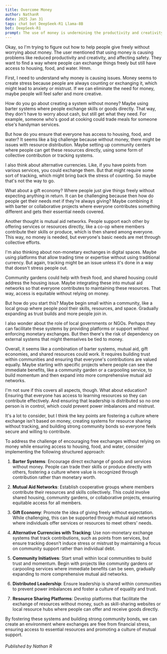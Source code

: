 ```yaml
---
title: Overcome Money
author: NathanR
date: 2025 Jan 31
tags: chat bot DeepSeek-R1 Llama-8B
bot: DeepSeek-R1
prompt: The use of money is undermining the productivity and creativity and safety of humanity. Without changing laws or forcing systems to change, how can I get people to give freely without worrying about counting or exchanging money but still ensure the people I freely exchange with have access to housing, abundant fresh food, and clean water?
---
```

<think>
Okay, so I'm trying to figure out how to help people give freely without worrying about money. The user mentioned
that using money is causing problems like reduced productivity and creativity, and affecting safety. They want to
find a way where people can exchange things freely but still have access to housing, food, and water. Hmm.

First, I need to understand why money is causing issues. Money seems to create stress because people are always
counting or exchanging it, which might lead to anxiety or mistrust. If we can eliminate the need for money, maybe
people will feel safer and more creative.

How do you go about creating a system without money? Maybe using barter systems where people exchange skills or
goods directly. That way, they don't have to worry about cash, but still get what they need. For example, someone
who's good at cooking could trade meals for someone else's handyman services.

But how do you ensure that everyone has access to housing, food, and water? It seems like a big challenge because
without money, there might be issues with resource distribution. Maybe setting up community centers where people
can get these resources directly, using some form of collective contribution or tracking systems.

I also think about alternative currencies. Like, if you have points from various services, you could exchange
them. But that might require some sort of tracking, which might bring back the stress of counting. So maybe that's
not the way to go.

What about a gift economy? Where people just give things freely without expecting anything in return. It can be
challenging because then how do people get their needs met if they're always giving? Maybe combining it with
barter or collaborative projects where everyone contributes something different and gets their essential needs
covered.

Another thought is mutual aid networks. People support each other by offering services or resources directly, like
a co-op where members contribute their skills or produce, which is then shared among everyone. This way, no money
is needed, but everyone's basic needs are met through collective efforts.

I'm also thinking about non-monetary exchanges in digital spaces. Maybe using platforms that allow trading time or
expertise without using traditional currency. But again, tracking might be an issue unless it's done in a way that
doesn't stress people out.

Community gardens could help with fresh food, and shared housing could address the housing issue. Maybe
integrating these into mutual aid networks so that everyone contributes to maintaining these resources. That way,
access is equitable without relying on money.

But how do you start this? Maybe begin small within a community, like a local group where people pool their
skills, resources, and space. Gradually expanding as trust builds and more people join in.

I also wonder about the role of local governments or NGOs. Perhaps they can facilitate these systems by providing
platforms or support without enforcing monetary exchanges. But then there's the risk of dependency on external
systems that might themselves be tied to money.

Overall, it seems like a combination of barter systems, mutual aid, gift economies, and shared resources could
work. It requires building trust within communities and ensuring that everyone's contributions are valued equally.
Maybe starting with specific projects where people can see the immediate benefits, like a community garden or a
carpooling service, to build momentum and then expand into more comprehensive mutual aid networks.

I'm not sure if this covers all aspects, though. What about education? Ensuring that everyone has access to
learning resources so they can contribute effectively. And ensuring that leadership is distributed so no one
person is in control, which could prevent power imbalances and mistrust.

It's a lot to consider, but I think the key points are fostering a culture where exchange isn't based on money,
creating systems for resource sharing without tracking, and building strong community bonds so everyone feels
secure and willing to contribute.
</think>

To address the challenge of encouraging free exchanges without relying on money while ensuring access to housing,
food, and water, consider implementing the following structured approach:

1. **Barter Systems**: Encourage direct exchange of goods and services without money. People can trade their
skills or produce directly with others, fostering a culture where value is recognized through contribution rather
than monetary worth.

2. **Mutual Aid Networks**: Establish cooperative groups where members contribute their resources and skills
collectively. This could involve shared housing, community gardens, or collaborative projects, ensuring equitable
access for all members.

3. **Gift Economy**: Promote the idea of giving freely without expectation. While challenging, this can be
supported through mutual aid networks where individuals offer services or resources to meet others' needs.

4. **Alternative Currencies with Tracking**: Use non-monetary exchange systems that track contributions, such as
points from services, but ensure tracking doesn't induce stress or mistrust by maintaining a focus on community
support rather than individual debt.

5. **Community Initiatives**: Start small within local communities to build trust and momentum. Begin with
projects like community gardens or carpooling services where immediate benefits can be seen, gradually expanding
to more comprehensive mutual aid networks.

6. **Distributed Leadership**: Ensure leadership is shared within communities to prevent power imbalances and
foster a culture of equality and trust.

7. **Resource Sharing Platforms**: Develop platforms that facilitate the exchange of resources without money, such
as skill-sharing websites or local resource hubs where people can offer and receive goods directly.

By fostering these systems and building strong community bonds, we can create an environment where exchanges are
free from financial stress, ensuring access to essential resources and promoting a culture of mutual support.




###### Published by Nathan R
